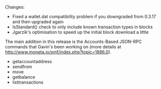 Changes:
* Fixed a wallet.dat compatibility problem if you downgraded from 0.3.17 and then upgraded again
* IsStandard() check to only include known transaction types in blocks
* Jgarzik's optimisation to speed up the initial block download a little

The main addition in this release is the Accounts-Based JSON-RPC commands that Gavin's been working on (more details at http://www.moneta.io/smf/index.php?topic=1886.0).  
* getaccountaddress
* sendfrom
* move
* getbalance
* listtransactions
